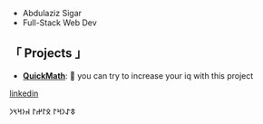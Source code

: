 - Abdulaziz Sigar
- Full-Stack Web Dev
##   「 **Projects** 」
- **[QuickMath](https://azizsigar.github.io/randomquickmath/)**: 🚀 you can try to increase your iq with this project 

[linkedin](https://www.linkedin.com/in/aziz-sigar-5009611b2/)















   𐱃𐰀𐰣𐰺𐰃 𐰋𐰃𐰔𐰃 𐰴𐰆𐰺𐰽𐰣  



